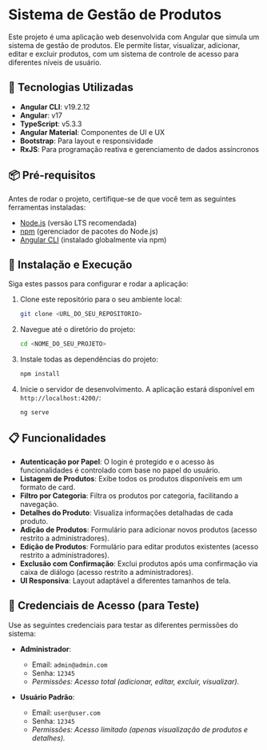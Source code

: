 # Sistema de Gestão de Produtos

Este projeto é uma aplicação web desenvolvida com Angular que simula um sistema de gestão de produtos. Ele permite listar, visualizar, adicionar, editar e excluir produtos, com um sistema de controle de acesso para diferentes níveis de usuário.

## 🚀 Tecnologias Utilizadas

-   **Angular CLI**: v19.2.12
-   **Angular**: v17
-   **TypeScript**: v5.3.3
-   **Angular Material**: Componentes de UI e UX
-   **Bootstrap**: Para layout e responsividade
-   **RxJS**: Para programação reativa e gerenciamento de dados assíncronos

## 📦 Pré-requisitos

Antes de rodar o projeto, certifique-se de que você tem as seguintes ferramentas instaladas:

-   [Node.js](https://nodejs.org/) (versão LTS recomendada)
-   [npm](https://www.npmjs.com/) (gerenciador de pacotes do Node.js)
-   [Angular CLI](https://angular.io/cli) (instalado globalmente via npm)

## 🔧 Instalação e Execução

Siga estes passos para configurar e rodar a aplicação:

1.  Clone este repositório para o seu ambiente local:
    ```bash
    git clone <URL_DO_SEU_REPOSITORIO>
    ```

2.  Navegue até o diretório do projeto:
    ```bash
    cd <NOME_DO_SEU_PROJETO>
    ```

3.  Instale todas as dependências do projeto:
    ```bash
    npm install
    ```

4.  Inicie o servidor de desenvolvimento. A aplicação estará disponível em `http://localhost:4200/`:
    ```bash
    ng serve
    ```

## 📋 Funcionalidades

-   **Autenticação por Papel**: O login é protegido e o acesso às funcionalidades é controlado com base no papel do usuário.
-   **Listagem de Produtos**: Exibe todos os produtos disponíveis em um formato de card.
-   **Filtro por Categoria**: Filtra os produtos por categoria, facilitando a navegação.
-   **Detalhes do Produto**: Visualiza informações detalhadas de cada produto.
-   **Adição de Produtos**: Formulário para adicionar novos produtos (acesso restrito a administradores).
-   **Edição de Produtos**: Formulário para editar produtos existentes (acesso restrito a administradores).
-   **Exclusão com Confirmação**: Exclui produtos após uma confirmação via caixa de diálogo (acesso restrito a administradores).
-   **UI Responsiva**: Layout adaptável a diferentes tamanhos de tela.

## 🔐 Credenciais de Acesso (para Teste)

Use as seguintes credenciais para testar as diferentes permissões do sistema:

-   **Administrador**:
    -   Email: `admin@admin.com`
    -   Senha: `12345`
    -   *Permissões: Acesso total (adicionar, editar, excluir, visualizar).*

-   **Usuário Padrão**:
    -   Email: `user@user.com`
    -   Senha: `12345`
    -   *Permissões: Acesso limitado (apenas visualização de produtos e detalhes).*